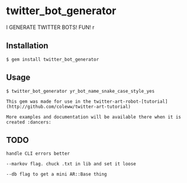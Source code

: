 # twitter_bot_generator

I GENERATE TWITTER BOTS! FUN!
r
## Installation

    $ gem install twitter_bot_generator

## Usage

    $ twitter_bot_generator yr_bot_name_snake_case_style_yes

    This gem was made for use in the twitter-art-robot-[tutorial](http://github.com/coleww/twitter-art-tutorial)

    More examples and documentation will be available there when it is created :dancers:

## TODO

    handle CLI errors better

    --markov flag. chuck .txt in lib and set it loose

    --db flag to get a mini AR::Base thing
